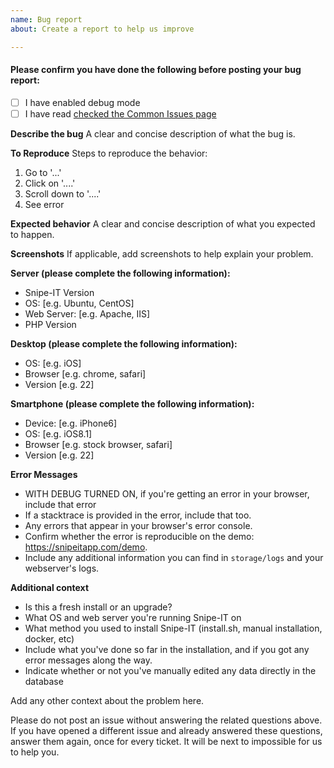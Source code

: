 ```yaml
---
name: Bug report
about: Create a report to help us improve

---
```


#### Please confirm you have done the following before posting your bug report:

- [ ] I have enabled debug mode
- [ ] I have read [checked the Common Issues page](https://snipe-it.readme.io/docs/common-issues)

**Describe the bug**
A clear and concise description of what the bug is.

**To Reproduce**
Steps to reproduce the behavior:
1. Go to '...'
2. Click on '....'
3. Scroll down to '....'
4. See error

**Expected behavior**
A clear and concise description of what you expected to happen.

**Screenshots**
If applicable, add screenshots to help explain your problem.

**Server (please complete the following information):**
 - Snipe-IT Version
 - OS: [e.g. Ubuntu, CentOS]
 - Web Server: [e.g. Apache, IIS]
 - PHP Version

**Desktop (please complete the following information):**
 - OS: [e.g. iOS]
 - Browser [e.g. chrome, safari]
 - Version [e.g. 22]

**Smartphone (please complete the following information):**
 - Device: [e.g. iPhone6]
 - OS: [e.g. iOS8.1]
 - Browser [e.g. stock browser, safari]
 - Version [e.g. 22]

**Error Messages**
- WITH DEBUG TURNED ON, if you're getting an error in your browser, include that error
- If a stacktrace is provided in the error, include that too.
- Any errors that appear in your browser's error console.
- Confirm whether the error is reproducible on the demo: https://snipeitapp.com/demo.
- Include any additional information you can find in `storage/logs` and your webserver's logs.

**Additional context**
- Is this a fresh install or an upgrade?
- What OS and web server you're running Snipe-IT on
- What method you used to install Snipe-IT (install.sh, manual installation, docker, etc)
- Include what you've done so far in the installation, and if you got any error messages along the way.
- Indicate whether or not you've manually edited any data directly in the database

Add any other context about the problem here.

Please do not post an issue without answering the related questions above. If you have opened a different issue and already answered these questions, answer them again, once for every ticket. It will be next to impossible for us to help you.
